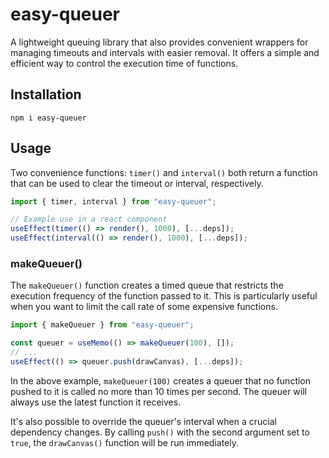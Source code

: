 # easy-queuer

A lightweight queuing library that also provides convenient wrappers for managing timeouts and intervals with easier removal. It offers a simple and efficient way to control the execution time of functions.

## Installation

```
npm i easy-queuer
```

## Usage

Two convenience functions: `timer()` and `interval()` both return a function that can be used to clear the timeout or interval, respectively. 

```javascript
import { timer, interval } from "easy-queuer";

// Example use in a react component
useEffect(timer(() => render(), 1000), [...deps]);
useEffect(interval(() => render(), 1000), [...deps]);
```

### makeQueuer()

The `makeQueuer()` function creates a timed queue that restricts the execution frequency of the function passed to it. This is particularly useful when you want to limit the call rate of some expensive functions.

```javascript
import { makeQueuer } from "easy-queuer";

const queuer = useMemo(() => makeQueuer(100), []);
// ...
useEffect(() => queuer.push(drawCanvas), [...deps]);
```

In the above example, `makeQueuer(100)` creates a queuer that no function pushed to it is called no more than 10 times per second. The queuer will always use the latest function it receives.

It's also possible to override the queuer's interval when a crucial dependency changes. By calling `push()` with the second argument set to `true`, the `drawCanvas()` function will be run immediately.
